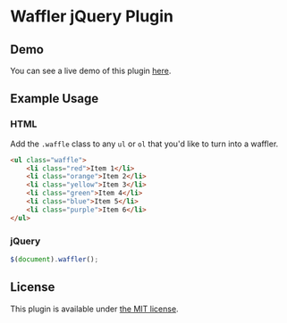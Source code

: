 # Waffler jQuery Plugin

## Demo

You can see a live demo of this plugin [here](http://poblanoicecube.com/waffler-demo/demo.html).

## Example Usage

### HTML

Add the `.waffle` class to any `ul` or `ol` that you'd like to turn into a waffler.

```html
<ul class="waffle">
    <li class="red">Item 1</li>
    <li class="orange">Item 2</li>
    <li class="yellow">Item 3</li>
    <li class="green">Item 4</li>
    <li class="blue">Item 5</li>
    <li class="purple">Item 6</li>
</ul>
```

### jQuery

```js
$(document).waffler();
```

## License

This plugin is available under [the MIT license](http://mths.be/mit).